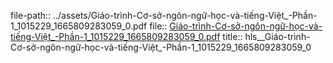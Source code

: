 file-path:: ../assets/Giáo-trình-Cơ-sở-ngôn-ngữ-học-và-tiếng-Việt_-Phần-1_1015229_1665809283059_0.pdf
file:: [Giáo-trình-Cơ-sở-ngôn-ngữ-học-và-tiếng-Việt_-Phần-1_1015229_1665809283059_0.pdf](../assets/Giáo-trình-Cơ-sở-ngôn-ngữ-học-và-tiếng-Việt_-Phần-1_1015229_1665809283059_0.pdf)
title:: hls__Giáo-trình-Cơ-sở-ngôn-ngữ-học-và-tiếng-Việt_-Phần-1_1015229_1665809283059_0
